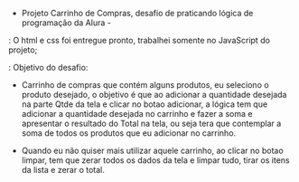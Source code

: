 - Projeto Carrinho de Compras, desafio de praticando lógica de programação da Alura - 

: O html e css foi entregue pronto, trabalhei somente no JavaScript do projeto;

: Objetivo do desafio: 

- Carrinho de compras que contém alguns produtos, eu seleciono o produto desejado, o objetivo é que ao adicionar a quantidade desejada na parte Qtde da tela e clicar no botao adicionar, a lógica tem que adicionar a quantidade desejada no carrinho e fazer a soma e apresentar o resultado do Total na tela, ou seja tera que contemplar a soma de todos os produtos que eu adicionar no carrinho.

- Quando eu não quiser mais utilizar aquele carrinho, ao clicar no botao limpar, tem que zerar todos os dados da tela e limpar tudo, tirar os itens da lista e zerar o total.


